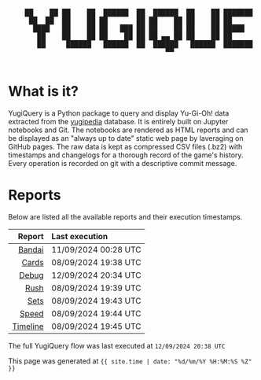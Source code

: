 <div align='center'>
    <pre>
    <br>
    ██    ██ ██    ██  ██████  ██  ██████  ██    ██ ███████ ██████  ██    ██ 
     ██  ██  ██    ██ ██       ██ ██    ██ ██    ██ ██      ██   ██  ██  ██  
      ████   ██    ██ ██   ███ ██ ██    ██ ██    ██ █████   ██████    ████   
       ██    ██    ██ ██    ██ ██ ██ ▄▄ ██ ██    ██ ██      ██   ██    ██    
       ██     ██████   ██████  ██  ██████   ██████  ███████ ██   ██    ██    
                                      ▀▀                                     
    </pre>
</div>

# What is it?

YugiQuery is a Python package to query and display Yu-Gi-Oh! data extracted from the [yugipedia](http://yugipedia.com) database. It is entirely built on Jupyter notebooks and Git. The notebooks are rendered as HTML reports and can be displayed as an "always up to date" static web page by laveraging on GitHub pages. The raw data is kept as compressed CSV files (.bz2) with timestamps and changelogs for a thorough record of the game's history. Every operation is recorded on git with a descriptive commit message. 

# Reports

Below are listed all the available reports and their execution timestamps. 

|                    Report | Last execution       |
| -------------------------:|:-------------------- |
| [Bandai](reports/Bandai.html) | 11/09/2024 00:28 UTC |
| [Cards](reports/Cards.html) | 08/09/2024 19:38 UTC |
| [Debug](reports/Debug.html) | 12/09/2024 20:34 UTC |
| [Rush](reports/Rush.html) | 08/09/2024 19:39 UTC |
| [Sets](reports/Sets.html) | 08/09/2024 19:43 UTC |
| [Speed](reports/Speed.html) | 08/09/2024 19:44 UTC |
| [Timeline](reports/Timeline.html) | 08/09/2024 19:45 UTC |


The full YugiQuery flow was last executed at `12/09/2024 20:38 UTC`

This page was generated at `{{ site.time | date: "%d/%m/%Y %H:%M:%S %Z" }}`
